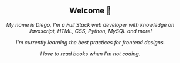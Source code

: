 <div align="center">
<h2>Welcome 🌿</h2>
<p><i> My name is Diego, I'm a Full Stack web developer with knowledge on Javascript, HTML, CSS, Python, MySQL and more! 

I'm currently learning the best practices for frontend designs.

I love to read books when I'm not coding.

</i></p>
</div>
